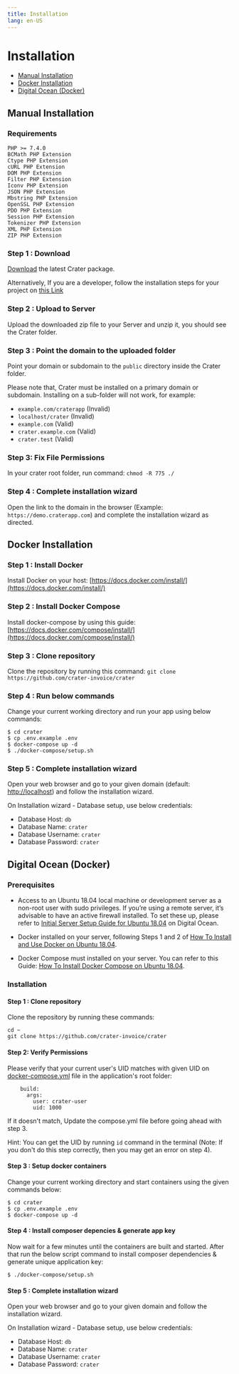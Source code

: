 ```yaml
---
title: Installation
lang: en-US
---
```


# Installation

- [Manual Installation](#manual-installation)
- [Docker Installation](#docker-installation)
- [Digital Ocean (Docker)](#digital-ocean-docker)

## Manual Installation

### Requirements

```
PHP >= 7.4.0
BCMath PHP Extension
Ctype PHP Extension
cURL PHP Extension
DOM PHP Extension
Filter PHP Extension
Iconv PHP Extension
JSON PHP Extension
Mbstring PHP Extension
OpenSSL PHP Extension
PDO PHP Extension
Session PHP Extension
Tokenizer PHP Extension
XML PHP Extension
ZIP PHP Extension
```

### Step 1 : Download

[Download](http://crater.financial/open-source) the latest Crater package.

Alternatively, If you are a developer, follow the installation steps for your project on [this Link](./developer-guide.md)

### Step 2 : Upload to Server

Upload the downloaded zip file to your Server and unzip it, you should see the Crater folder.

### Step 3 : Point the domain to the uploaded folder

Point your domain or subdomain to the `public` directory inside the Crater folder.

Please note that, Crater must be installed on a primary domain or subdomain. Installing on a sub-folder will not work, for example:

- `example.com/craterapp` (Invalid)
- `localhost/crater` (Invalid)
- `example.com` (Valid)
- `crater.example.com` (Valid)
- `crater.test` (Valid)

### Step 3: Fix File Permissions

In your crater root folder, run command: `chmod -R 775 ./`

### Step 4 : Complete installation wizard

Open the link to the domain in the browser (Example: `https://demo.craterapp.com`) and complete the installation wizard as directed.

## Docker Installation

### Step 1 : Install Docker

Install Docker on your host: [https://docs.docker.com/install/](https://docs.docker.com/install/)

### Step 2 : Install Docker Compose

Install docker-compose by using this guide: [https://docs.docker.com/compose/install/](https://docs.docker.com/compose/install/)

### Step 3 : Clone repository

Clone the repository by running this command: `git clone https://github.com/crater-invoice/crater`

### Step 4 : Run below commands

Change your current working directory and run your app using below commands:

```
$ cd crater
$ cp .env.example .env
$ docker-compose up -d
$ ./docker-compose/setup.sh
```

### Step 5 : Complete installation wizard

Open your web browser and go to your given domain (default: [http://localhost](http://localhost)) and follow the installation wizard.

On Installation wizard - Database setup, use below credentials:

- Database Host: `db`
- Database Name: `crater`
- Database Username: `crater`
- Database Password: `crater`

## Digital Ocean (Docker)

### Prerequisites

- Access to an Ubuntu 18.04 local machine or development server as a non-root user with sudo privileges. If you’re using a remote server, it’s advisable to have an active firewall installed. To set these up, please refer to [Initial Server Setup Guide for Ubuntu 18.04](https://www.digitalocean.com/community/tutorials/initial-server-setup-with-ubuntu-18-04) on Digital Ocean.

- Docker installed on your server, following Steps 1 and 2 of [How To Install and Use Docker on Ubuntu 18.04](https://www.digitalocean.com/community/tutorials/how-to-install-and-use-docker-on-ubuntu-18-04).

- Docker Compose must installed on your server. You can refer to this Guide: [How To Install Docker Compose on Ubuntu 18.04](https://www.digitalocean.com/community/tutorials/how-to-install-docker-compose-on-ubuntu-18-04).

### Installation

#### Step 1 : Clone repository

Clone the repository by running these commands:

```
cd ~
git clone https://github.com/crater-invoice/crater
```

#### Step 2: Verify Permissions

Please verify that your current user's UID matches with given UID on [docker-compose.yml](https://github.com/crater-invoice/crater/blob/master/docker-compose.yml#L8) file in the application's root folder:

```
    build:
      args:
        user: crater-user
        uid: 1000
```

If it doesn't match, Update the compose.yml file before going ahead with step 3.

Hint: You can get the UID by running `id` command in the terminal (Note: If you don't do this step correctly, then you may get an error on step 4).

#### Step 3 : Setup docker containers

Change your current working directory and start containers using the given commands below:

```
$ cd crater
$ cp .env.example .env
$ docker-compose up -d
```

#### Step 4 : Install composer depencies & generate app key

Now wait for a few minutes until the containers are built and started. After that run the below script command to install composer dependencies & generate unique application key:

```
$ ./docker-compose/setup.sh
```

#### Step 5 : Complete installation wizard

Open your web browser and go to your given domain and follow the installation wizard.

On Installation wizard - Database setup, use below credentials:

- Database Host: `db`
- Database Name: `crater`
- Database Username: `crater`
- Database Password: `crater`

